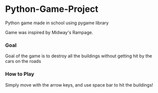 # Python-Game-Project
Python game made in school using pygame library

Game was inspired by Midway's Rampage.

### Goal  
Goal of the game is to destroy all the buildings without getting hit by the cars on the roads

### How to Play  
Simply move with the arrow keys, and use space bar to hit the buildings!


